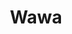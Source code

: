 ---
title: "Wawa"
url: /toms-river/wawa-little-league-world-champions-boulevard/
shop: convenience
---